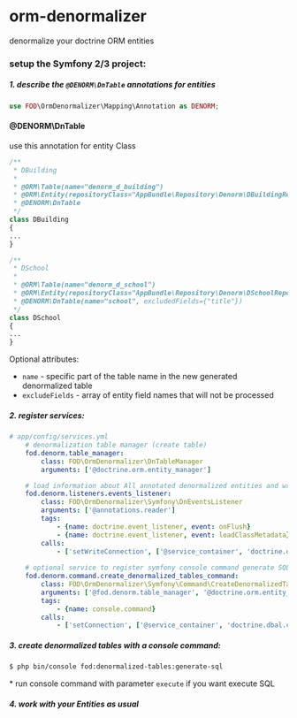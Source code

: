 # orm-denormalizer
denormalize your doctrine ORM entities

### setup the Symfony 2/3 project:

##### 1. describe the `@DENORM\DnTable` annotations for entities

```php
use FOD\OrmDenormalizer\Mapping\Annotation as DENORM;
```
#### @DENORM\DnTable
use this annotation for entity Class
```php
/**
 * DBuilding
 *
 * @ORM\Table(name="denorm_d_building")
 * @ORM\Entity(repositoryClass="AppBundle\Repository\Denorm\DBuildingRepository")
 * @DENORM\DnTable
 */
class DBuilding
{
...
}

/**
 * DSchool
 *
 * @ORM\Table(name="denorm_d_school")
 * @ORM\Entity(repositoryClass="AppBundle\Repository\Denorm\DSchoolRepository")
 * @DENORM\DnTable(name="school", excludedFields={"title"})
 */
class DSchool
{
...
}
```
Optional attributes:

* `name` - specific part of the table name in the new generated denormalized table
* `excludeFields` - array of entity field names that will not be processed


##### 2. register services:
```yml
# app/config/services.yml
    # denormalization table manager (create table)
    fod.denorm.table_manager:
        class: FOD\OrmDenormalizer\DnTableManager
        arguments: ['@doctrine.orm.entity_manager']

    # load information about All annotated denormalized entities and write to specific connection denormalized data
    fod.denorm.listeners.events_listener:
        class: FOD\OrmDenormalizer\Symfony\DnEventsListener
        arguments: ['@annotations.reader']
        tags:
            - {name: doctrine.event_listener, event: onFlush}
            - {name: doctrine.event_listener, event: loadClassMetadata}
        calls:
            - ['setWriteConnection', ['@service_container', 'doctrine.dbal.clickhouse_connection']] # second parameter (string) is service name of doctrine connection
    
    # optional service to register symfony console command generate SQL for create denormalized tables
    fod.denorm.command.create_denormalized_tables_command:
        class: FOD\OrmDenormalizer\Symfony\Command\CreateDenormalizedTablesCommand
        arguments: ['@fod.denorm.table_manager', '@doctrine.orm.entity_manager']
        tags:
            - {name: console.command}
        calls:
            - ['setConnection', ['@service_container', 'doctrine.dbal.clickhouse_connection']] # second parameter (string) is service name of doctrine connection

```

##### 3. create denormalized tables with a console command:

```sh
$ php bin/console fod:denormalized-tables:generate-sql
```
\* run console command with parameter `execute` if you want execute SQL

##### 4. work with your Entities as usual